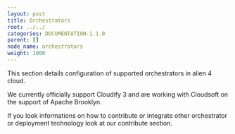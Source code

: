 ```yaml
---
layout: post
title: Orchestrators
root: ../../
categories: DOCUMENTATION-1.1.0
parent: []
node_name: orchestrators
weight: 1000
---
```


This section details configuration of supported orchestrators in alien 4 cloud.

We currently officially support Cloudify 3 and are working with Cloudsoft on the support of Apache Brooklyn.

If you look informations on how to contribute or integrate other orchestrator or deployment technology look at our contribute section.
